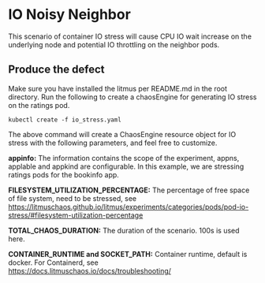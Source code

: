 # IO Noisy Neighbor 
This scenario of container IO stress will cause CPU IO wait increase on the underlying node and potential IO throttling on the neighbor pods.

## Produce the defect
Make sure you have installed the litmus per README.md in the root directory. Run the following to create a chaosEngine for generating IO stress on the ratings pod.

`kubectl create -f io_stress.yaml`

The above command will create a ChaosEngine resource object for IO stress with the following parameters, and feel free to customize.

   **appinfo:** The information contains the scope of the experiment, appns, applable and appkind are configurable. In this example, we are stressing ratings pods for the bookinfo app.

   **FILESYSTEM_UTILIZATION_PERCENTAGE:** The percentage of free space of file system, need to be stressed, see https://litmuschaos.github.io/litmus/experiments/categories/pods/pod-io-stress/#filesystem-utilization-percentage

   **TOTAL_CHAOS_DURATION:** The duration of the scenario. 100s is used here.

   **CONTAINER_RUNTIME and SOCKET_PATH:** Container runtime, default is docker. For Containerd, see https://docs.litmuschaos.io/docs/troubleshooting/
